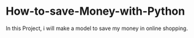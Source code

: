 # How-to-save-Money-with-Python
In this Project, i will make a model to save my money in online shopping.
